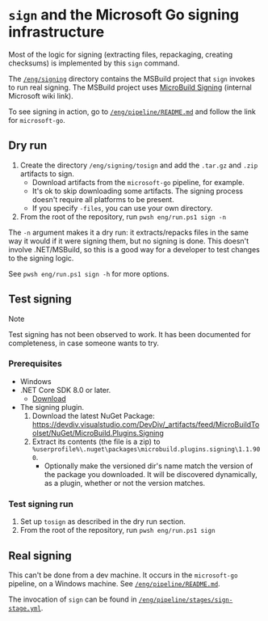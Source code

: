 # `sign` and the Microsoft Go signing infrastructure

Most of the logic for signing (extracting files, repackaging, creating checksums) is implemented by this `sign` command.

The [`/eng/signing`](/eng/signing) directory contains the MSBuild project that `sign` invokes to run real signing.
The MSBuild project uses [MicroBuild Signing](https://dev.azure.com/devdiv/DevDiv/_wiki/wikis/DevDiv.wiki/650/MicroBuild-Signing) (internal Microsoft wiki link).

To see signing in action, go to [`/eng/pipeline/README.md`](/eng/pipeline/README.md) and follow the link for `microsoft-go`.

## Dry run

1. Create the directory `/eng/signing/tosign` and add the `.tar.gz` and `.zip` artifacts to sign.
    * Download artifacts from the `microsoft-go` pipeline, for example.
    * It's ok to skip downloading some artifacts. The signing process doesn't require all platforms to be present.
    * If you specify `-files`, you can use your own directory.
1. From the root of the repository, run `pwsh eng/run.ps1 sign -n`

The `-n` argument makes it a dry run: it extracts/repacks files in the same way it would if it were signing them, but no signing is done.
This doesn't involve .NET/MSBuild, so this is a good way for a developer to test changes to the signing logic.

See `pwsh eng/run.ps1 sign -h` for more options.

## Test signing

> [!NOTE]
> Test signing has not been observed to work.
> It has been documented for completeness, in case someone wants to try.

### Prerequisites

* Windows
* .NET Core SDK 8.0 or later.
    * [Download](https://dot.net/download)
* The signing plugin.
    1. Download the latest NuGet Package: https://devdiv.visualstudio.com/DevDiv/_artifacts/feed/MicroBuildToolset/NuGet/MicroBuild.Plugins.Signing
    1. Extract its contents (the file is a zip) to `%userprofile%\.nuget\packages\microbuild.plugins.signing\1.1.900`.
        * Optionally make the versioned dir's name match the version of the package you downloaded. It will be discovered dynamically, as a plugin, whether or not the version matches.

### Test signing run

1. Set up `tosign` as described in the dry run section.
1. From the root of the repository, run `pwsh eng/run.ps1 sign`

## Real signing

This can't be done from a dev machine.
It occurs in the `microsoft-go` pipeline, on a Windows machine.
See [`/eng/pipeline/README.md`](/eng/pipeline/README.md).

The invocation of `sign` can be found in [`/eng/pipeline/stages/sign-stage.yml`](/eng/pipeline/stages/sign-stage.yml).
